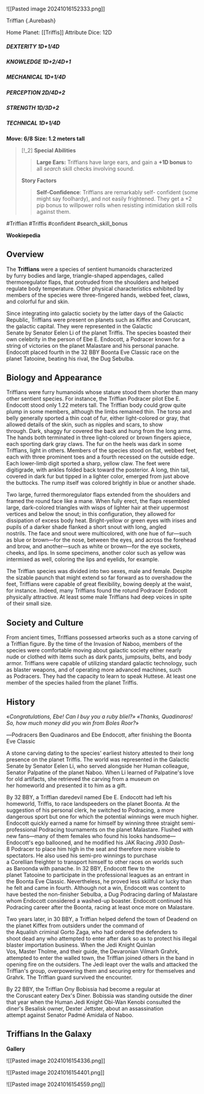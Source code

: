![[Pasted image 20241016152333.png]]


 Triffian {.Aurebash}

Home Planet: [[Triffis]]
Attribute Dice: 12D
##### DEXTERITY 1D+1/4D
##### KNOWLEDGE 1D+2/4D+1
##### MECHANICAL 1D+1/4D
##### PERCEPTION 2D/4D+2
##### STRENGTH 1D/3D+2
##### TECHNICAL 1D+1/4D
**Move: 6/8**
**Size: 1.2 meters tall**

> [!_2] 
> **Special Abilities**
> > **Large Ears:** Triffians have large ears, and gain a **+1D bonus** to all *search* skill checks involving sound.
> 
> **Story Factors**
> > **Self-Confidence**: Triffians are remarkably self- confident (some might say foolhardy), and not easily frightened. They get a +2 pip bonus to willpower rolls when resisting intimidation skill rolls against them.
> 



#Triffian #Triffis #confident
#search_skill_bonus 

**Wookiepedia**

## Overview

The **Triffians** were a species of sentient humanoids characterized by furry bodies and large, triangle-shaped appendages, called thermoregulator flaps, that protruded from the shoulders and helped regulate body temperature. Other physical characteristics exhibited by members of the species were three-fingered hands, webbed feet, claws, and colorful fur and skin.

Since integrating into galactic society by the latter days of the Galactic Republic, Triffians were present on planets such as Kiffex and Coruscant, the galactic capital. They were represented in the Galactic Senate by Senator Eelen Li of the planet Triffis. The species boasted their own celebrity in the person of Ebe E. Endocott, a Podracer known for a string of victories on the planet Malastare and his personal panache. Endocott placed fourth in the 32 BBY Boonta Eve Classic race on the planet Tatooine, beating his rival, the Dug Sebulba.

## Biology and Appearance

Triffians were furry humanoids whose stature stood them shorter than many other sentient species. For instance, the Triffian Podracer pilot Ebe E. Endocott stood only 1.22 meters tall. The Triffian body could grow quite plump in some members, although the limbs remained thin. The torso and belly generally sported a thin coat of fur, either light-colored or gray, that allowed details of the skin, such as nipples and scars, to show through. Dark, shaggy fur covered the back and hung from the long arms. The hands both terminated in three light-colored or brown fingers apiece, each sporting dark gray claws. The fur on the heels was dark in some Triffians, light in others. Members of the species stood on flat, webbed feet, each with three prominent toes and a fourth recessed on the outside edge. Each lower-limb digit sported a sharp, yellow claw. The feet were digitigrade, with ankles folded back toward the posterior. A long, thin tail, covered in dark fur but tipped in a lighter color, emerged from just above the buttocks. The rump itself was colored brightly in blue or another shade.

Two large, furred thermoregulator flaps extended from the shoulders and framed the round face like a mane. When fully erect, the flaps resembled large, dark-colored triangles with wisps of lighter hair at their uppermost vertices and below the snout; in this configuration, they allowed for dissipation of excess body heat. Bright-yellow or green eyes with irises and pupils of a darker shade flanked a short snout with long, angled nostrils. The face and snout were multicolored, with one hue of fur—such as blue or brown—for the nose, between the eyes, and across the forehead and brow, and another—such as white or brown—for the eye sockets, cheeks, and lips. In some specimens, another color such as yellow was intermixed as well, coloring the lips and eyelids, for example.

The Triffian species was divided into two sexes, male and female. Despite the sizable paunch that might extend so far forward as to overshadow the feet, Triffians were capable of great flexibility, bowing deeply at the waist, for instance. Indeed, many Triffians found the rotund Podracer Endocott physically attractive. At least some male Triffians had deep voices in spite of their small size.

## Society and Culture

From ancient times, Triffians possessed artworks such as a stone carving of a Triffian figure. By the time of the Invasion of Naboo, members of the species were comfortable moving about galactic society either nearly nude or clothed with items such as dark pants, jumpsuits, belts, and body armor. Triffians were capable of utilizing standard galactic technology, such as blaster weapons, and of operating more advanced machines, such as Podracers. They had the capacity to learn to speak Huttese. At least one member of the species hailed from the planet Triffis.

## History

«_Congratulations, Ebe! Can I buy you a ruby bliel?» 
«Thanks, Quadinaros! So, how much money did you win from Boles Roor?_»

―Podracers Ben Quadinaros and Ebe Endocott, after finishing the Boonta Eve Classic

A stone carving dating to the species' earliest history attested to their long presence on the planet Triffis. The world was represented in the Galactic Senate by Senator Eelen Li, who served alongside her Human colleague, Senator Palpatine of the planet Naboo. When Li learned of Palpatine's love for old artifacts, she retrieved the carving from a museum on her homeworld and presented it to him as a gift.

By 32 BBY, a Triffian daredevil named Ebe E. Endocott had left his homeworld, Triffis, to race landspeeders on the planet Boonta. At the suggestion of his personal clerk, he switched to Podracing, a more dangerous sport but one for which the potential winnings were much higher. Endocott quickly earned a name for himself by winning three straight semi-professional Podracing tournaments on the planet Malastare. Flushed with new fans—many of them females who found his looks handsome—Endocott's ego ballooned, and he modified his JAK Racing J930 _Dash_-8 Podracer to place him high in the seat and therefore more visible to spectators. He also used his semi-pro winnings to purchase a Corellian freighter to transport himself to other races on worlds such as Baroonda with panache. In 32 BBY, Endocott flew to the planet Tatooine to participate in the professional leagues as an entrant in the Boonta Eve Classic. Nevertheless, he proved less skillful or lucky than he felt and came in fourth. Although not a win, Endocott was content to have bested the non-finisher Sebulba, a Dug Podracing darling of Malastare whom Endocott considered a washed-up boaster. Endocott continued his Podracing career after the Boonta, racing at least once more on Malastare.

Two years later, in 30 BBY, a Triffian helped defend the town of Deadend on the planet Kiffex from outsiders under the command of the Aqualish criminal Gorto Zaga, who had ordered the defenders to shoot dead any who attempted to enter after dark so as to protect his illegal blaster importation business. When the Jedi Knight Quinlan Vos, Master Tholme, and their guide, the Devaronian Vilmarh Grahrk, attempted to enter the walled town, the Triffian joined others in the band in opening fire on the outsiders. The Jedi leapt over the walls and attacked the Triffian's group, overpowering them and securing entry for themselves and Grahrk. The Triffian guard survived the encounter.

By 22 BBY, the Triffian Ony Bobissia had become a regular at the Coruscant eatery Dex's Diner. Bobissia was standing outside the diner that year when the Human Jedi Knight Obi-Wan Kenobi consulted the diner's Besalisk owner, Dexter Jettster, about an assassination attempt against Senator Padmé Amidala of Naboo.

## Triffians In the Galaxy




**Gallery**

![[Pasted image 20241016154336.png]]

![[Pasted image 20241016154401.png]]

![[Pasted image 20241016154559.png]]

